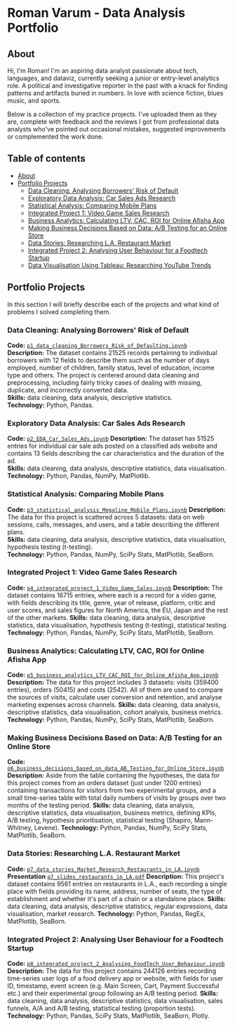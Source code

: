 # Roman Varum - Data Analysis Portfolio

## About

Hi, I'm Roman! I'm an aspiring data analyst passionate about tech, languages, and dataviz, currently seeking a junior or entry-level analytics role. A political and investigative reporter in the past with a knack for finding patterns and artifacts buried in numbers. In love with science fiction, blues music, and sports. 

Below is a collection of my practice projects. I've uploaded them as they are, complete with feedback and the reviews I got from professional data analysts who've pointed out occasional mistakes, suggested improvements or complemented the work done.

## Table of contents
- [About](#about)
- [Portfolio Projects](#portfolio-projects)
	+ [Data Cleaning: Analysing Borrowers' Risk of Default](#data-cleaning-analysing-borrowers-risk-of-default)
	+ [Exploratory Data Analysis: Car Sales Ads Research](#exploratory-data-analysis-car-sales-ads-research)
	+ [Statistical Analysis: Comparing Mobile Plans](#statistical-analysis-comparing-mobile-plans)
	+ [Integrated Project 1: Video Game Sales Research](#integrated-project-1-video-game-sales-research)
	+ [Business Analytics: Calculating LTV, CAC, ROI for Online Afisha App](#business-analytics-calculating-ltv-cac-roi-for-online-afisha-app)
  + [Making Business Decisions Based on Data: A/B Testing for an Online Store](#making-business-decisions-based-on-data-ab-testing-for-an-online-store)
  + [Data Stories: Researching L.A. Restaurant Market](#data-stories-researching-la-restaurant-market)
  + [Integrated Project 2: Analysing User Behaviour for a Foodtech Startup](#integrated-project-2-analysing-user-behaviour-for-a-foodtech-startup)
  + [Data Visualisation Using Tableau: Researching YouTube Trends](#p9_dashboard_and_presentation_with_tableau_YouTube_Trends)
  
## Portfolio Projects
In this section I will briefly describe each of the projects and what kind of problems I solved completing them.

### Data Cleaning: Analysing Borrowers' Risk of Default
**Code:** [`p1_data_cleaning_Borrowers_Risk_of_Defaulting.ipynb`](https://github.com/vrova3/data_analysis_practice_projects/blob/main/p1_data_cleaning_Borrowers_Risk_of_Defaulting.ipynb)    
**Description:** The dataset contains 21525 records pertaining to individual borrowers with 12 fields to describe them such as the number of days employed, number of children, family status, level of education, income type and others. The project is centered around data cleaning and preprocessing, including fairly tricky cases of dealing with missing, duplicate, and incorrectly converted data.  
**Skills:** data cleaning, data analysis, descriptive statistics.  
**Technology:** Python, Pandas. 

### Exploratory Data Analysis: Car Sales Ads Research
**Code:** [`p2_EDA_Car_Sales_Ads.ipynb`](https://github.com/vrova3/data_analysis_practice_projects/blob/main/p2_EDA_Car_Sales_Ads.ipynb)
**Description:** The dataset has 51525 entries for individual car sale ads posted on a classified ads website and contains 13 fields describing the car characteristics and the duration of the ad.  
**Skills:** data cleaning, data analysis, descriptive statistics, data visualisation.  
**Technology:** Python, Pandas, NumPy, MatPlotlib.

### Statistical Analysis: Comparing Mobile Plans
**Code:** [`p3_statistical_analysis_Megaline_Mobile_Plans.ipynb`](https://github.com/vrova3/data_analysis_practice_projects/blob/main/p3_statistical_analysis_Megaline_Mobile_Plans.ipynb) 
**Description:** The data for this project is scattered across 5 datasets: data on web sessions, calls, messages, and users, and a table describing the different plans.  
**Skills:** data cleaning, data analysis, descriptive statistics, data visualisation, hypothesis testing (t-testing).   
**Technology:** Python, Pandas, NumPy, SciPy Stats, MatPlotlib, SeaBorn.

### Integrated Project 1: Video Game Sales Research
**Code:** [`p4_integrated_project_1_Video_Game_Sales.ipynb`](https://github.com/vrova3/data_analysis_practice_projects/blob/main/p4_integrated_project_1_Video_Game_Sales.ipynb) 
**Description:** The dataset contains 16715 entries, where each is a record for a video game, with fields describing its title, genre, year of release, platform, critic and user scores, and sales figures for North America, the EU, Japan and the rest of the other markets. 
**Skills:** data cleaning, data analysis, descriptive statistics, data visualisation, hypothesis testing (t-testing), statistical testing. 
**Technology:** Python, Pandas, NumPy, SciPy Stats, MatPlotlib, SeaBorn.

### Business Analytics: Calculating LTV, CAC, ROI for Online Afisha App
**Code:** [`p5_business_analytics_LTV_CAC_ROI_for_Online_Afisha_App.ipynb`](https://github.com/vrova3/data_analysis_practice_projects/blob/main/p5_business_analytics_LTV_CAC_ROI_for_Online_Afisha_App.ipynb)
**Description:** The data for this project includes 3 datasets: visits (359400 entries), orders (50415) and costs (2542). All of them are used to compare the sources of visits, calculate user conversion and retention, and analyse marketing expenses across channels.
**Skills:** data cleaning, data analysis, descriptive statistics, data visualisation, cohort analysis, business metrics.
**Technology:** Python, Pandas, NumPy, SciPy Stats, MatPlotlib, SeaBorn.

### Making Business Decisions Based on Data: A/B Testing for an Online Store
**Code:** [`p6_business_decisions_based_on_data_AB_Testing_for_Online_Store.ipynb`](https://github.com/vrova3/data_analysis_practice_projects/blob/main/p6_business_decisions_based_on_data_AB_Testing_for_Online_Store.ipynb)
**Description:** Aside from the table containing the hypotheses, the data for this project comes from an orders dataset (just under 1200 entries) containing transactions for visitors from two experimental groups, and a small time-series table with total daily numbers of visits by groups over two months of the testing period.
**Skills:** data cleaning, data analysis, descriptive statistics, data visualisation, business metrics, defining KPIs, A/B testing, hypothesis prioritisation, statistical testing (Shapiro, Mann-Whitney, Levene).
**Technology:** Python, Pandas, NumPy, SciPy Stats, MatPlotlib, SeaBorn.

### Data Stories: Researching L.A. Restaurant Market
**Code:** [`p7_data_stories_Market_Research_Restaurants_in_LA.ipynb`](https://github.com/vrova3/data_analysis_practice_projects/blob/main/p7_data_stories_Market_Research_Restaurants_in_LA.ipynb)
**Presentation** [`p7_slides_restaurants_in_LA.pdf`](https://github.com/vrova3/data_analysis_practice_projects/blob/main/p7_slides_restaurants_in_LA.pdf)
**Description:** This project's dataset contains 9561 entries on restaurants in L.A., each recording a single place with fields providing its name, address, number of seats, the type of establishment and whether it's part of a chain or a standalone place.
**Skills:** data cleaning, data analysis, descriptive statistics, regular expressions, data visualisation, market research.
**Technology:** Python, Pandas, RegEx, MatPlotlib, SeaBorn.

### Integrated Project 2: Analysing User Behaviour for a Foodtech Startup
**Code:** [`p8_integrated_project_2_Analysing_FoodTech_User_Behaviour.ipynb`](https://nbviewer.org/github/vrova3/data_analysis_practice_projects/blob/main/p8_integrated_project_2_Analysing_FoodTech_User_Behaviour.ipynb)
**Description:** The data for this project contains 244126 entries recording time-series user logs of a food delivery app or website, with fields for user ID, timestamp, event screen (e.g. Main Screen, Cart, Payment Successful etc.) and their experimental group following an A/B testing period.
**Skills:** data cleaning, data analysis, descriptive statistics, data visualisation, sales funnels, A/A and A/B testing, statistical testing (proportion tests).
**Technology:** Python, Pandas, SciPy Stats, MatPlotlib, SeaBorn, Plotly.

